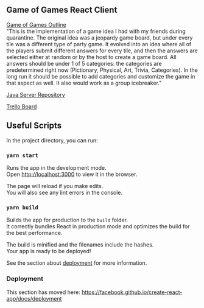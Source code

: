 ## Game of Games React Client
[Game of Games Outline](https://docs.google.com/document/d/1EZEcejj0oLC5dcbhNOAcwCLefapvezCwE0_WYkXPYko/edit)<br/>
"This is the implementation of a game idea I had with my friends during quarantine. The original idea was a jeopardy game board, but under every tile was a different type of party game. It evolved into an idea where all of the players submit different answers for every tile, and then the answers are selected either at random or by the host to create a game board. All answers should be under 1 of 5 categories: the categories are predetermined right now (Pictionary, Physical, Art, Trivia, Categories). In the long run it should be possible to add categories and customize the game in that aspect as well. It also would work as a group icebreaker."

[Java Server Repository](https://github.com/meieri/game-of-games-server.git)

[Trello Board](https://trello.com/b/TLPQQL9s/game-of-games)<br/>

## Useful Scripts

In the project directory, you can run:

### `yarn start`

Runs the app in the development mode.<br />
Open [http://localhost:3000](http://localhost:3000) to view it in the browser.

The page will reload if you make edits.<br />
You will also see any lint errors in the console.


### `yarn build`

Builds the app for production to the `build` folder.<br />
It correctly bundles React in production mode and optimizes the build for the best performance.

The build is minified and the filenames include the hashes.<br />
Your app is ready to be deployed!

See the section about [deployment](https://facebook.github.io/create-react-app/docs/deployment) for more information.


### Deployment

This section has moved here: https://facebook.github.io/create-react-app/docs/deployment

